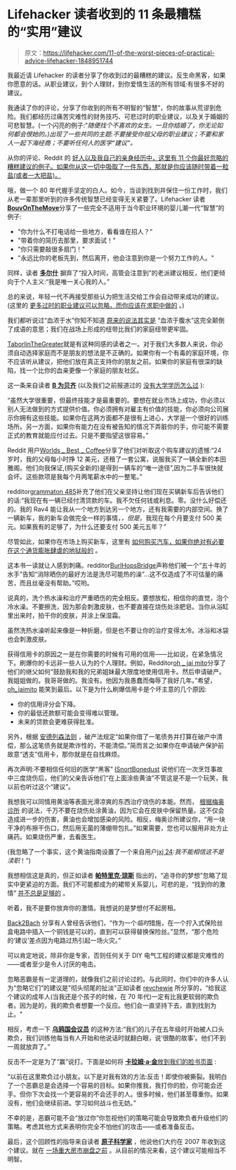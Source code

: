 # Lifehacker 读者收到的 11 条最糟糕的“实用”建议

> 原文：<https://lifehacker.com/11-of-the-worst-pieces-of-practical-advice-lifehacker-1848951744>

我最近请 Lifehacker 的读者分享了你收到过的最糟糕的建议。反生命黑客，如果你愿意的话。从职业建议，到个人理财，到你爱情生活的所有领域:有很多不好的建议。

我通读了你的评论，分享了你收到的所有不明智的“智慧”，你的故事从荒谬到危险。我们都经历过痛苦灾难性的财务技巧、可悲过时的职业建议，以及关于婚姻的可悲智慧。(一个闪亮的例子:“*随便找个不喜欢的女生。一旦你结婚了，你无论如何都会恨她的。)出现了一些共同的主题:不要接受你祖父母的职业建议；不要和家人一起下海经商；不要听任何人的医学“建议”。*

从你的评论、Reddit 的 [好人以及我自己的亲身经历中，这里有 11 个你最好忽略的糟糕建议的例子。如果你从这一切中吸取了一件东西，那就是你应该随时带着一粒盐(或者一大把盐)。](https://www.reddit.com/r/AskReddit/comments/ph4pax/what_was_the_worst_advice_you_have_ever_received/)

哦，做一个 80 年代握手坚定的白人。如今，当谈到找到并保住一份工作时，我们从老一辈那里听到的许多传统智慧已经变得无关紧要了。Lifehacker 读者[**BouvOnTheMove**](https://kinja.com/movebouv)分享了一些完全不适用于当今职业环境的婴儿潮一代“智慧”的例子:

*   "你为什么不打电话给一些地方，看看谁在招人？"
*   "带着你的简历去那里，要求面试！"
*   "你只需要敲很多扇门！"
*   "永远比你的老板先到，然后离开，他会注意到你是一个努力工作的人。"

同样，读者 [**多尔什**](https://kinja.com/dolsh) 摒弃了“投入时间，高管会注意到”的老派建议相反，他们更倾向于个人主义:“我是唯一关心我的人。”

总的来说，年轻一代不再接受那些认为把生活交给工作会自动带来成功的建议。(这里的 [更多过时的职业建议可以忽略，而你应该在求职中做的](https://lifehacker.com/ignore-this-outdated-career-advice-and-what-to-do-inst-1848693477) 。)

我们都听说过“血浓于水”你知不知道 [原来的说法其实是](https://learningenglish.voanews.com/a/is-blood-thicker-than-water-/4558634.html) “血浓于腹水”这完全颠倒了成语的意思；我们在战场上形成的纽带比我们的家庭纽带更牢固。

[TaborlinTheGreater](https://www.reddit.com/user/TaborlinTheGreater/)就是有这种同感的读者之一。对于我们大多数人来说，你必须自动选择家庭而不是朋友的想法是不正确的。如果你有一个有毒的家庭环境，你不应该听从建议，把他们放在真正支持你的朋友之前。如果你的家庭有很深的缺陷，找一个比你的血亲更像一个家庭的朋友社区。

这一条来自读者 [**B 为贝齐**](https://kinja.com/heartbeets) (以及我们之前报道过的 [没有大学学历怎么过](https://lifehacker.com/how-to-get-by-without-a-college-degree-and-when-you-ne-1120356954) ):

“虽然大学很重要，但最终技能才是最重要的。要想在就业市场上成功，你必须以别人无法做到的方式提供价值。你必须拥有对雇主有价值的技能，你必须向公司展示你拥有这些技能。如果你在这两方面都不是很有上进心，大学是一个很好的训练场所。另一方面，如果你有能力在没有被告知的情况下弄脏你的手，你可能不需要正式的教育就能应付过去。只是不要指望这很容易。”

Reddit 用户[Worlds _ Best _ Coffee](https://www.reddit.com/user/Worlds_Best_Coffee/)分享了他们对听取这个购车建议的遗憾:“24 岁时，我的父母每小时挣 12 美元，还租了一套公寓，说服我买了一辆全新的本田雅阁。他们向我保证,(购买全新的)是得到一辆车的“唯一途径”,因为二手车很快就会坏。这些款项是我每个月两笔薪水中的一整笔。”

redditor[grammaton 485](https://www.reddit.com/user/Grammaton485/)补充了他们在父亲坚持让他们现在买辆新车后告诉他们的话:“我现在有一辆已经付清贷款的车。我不欠任何钱或利息。零。没什么好偿还的。我的 Rav4 能让我从一个地方到达另一个地方，还有我需要的内部空间。换了一辆新车，我的新车会做完全一样的事情，*，但是*，我现在每个月要支付 500 美元。如果我有的足够了，为什么还要支付 500 美元五年？”

尽管如此，如果你在市场上购买新车，这里有 [如何购买汽车，如果你绝对有必要在这个通货膨胀肆虐的地狱般的](https://lifehacker.com/how-to-buy-a-car-if-you-absolutely-have-to-in-this-infl-1848331100) 。

这本书一读就让人感到刺痛。redditor[BurlHopsBridge](https://www.reddit.com/user/BurlHopsBridge/)声称他们被一个“五十年的水手”告知“消除晒伤的最好方法是洗尽可能热的澡”...这不仅造成了不可估量的痛苦，而且丝毫没有帮助。”哎哟。

说真的，洗个热水澡和治疗严重晒伤的完全相反。要想放松，相信你的直觉，泡个冷水澡。不要擦洗，因为那会刺激皮肤，也不要直接在烧伤处涂肥皂。当你从浴缸里出来时，拍干你的皮肤，并涂上保湿霜。

虽然洗热水澡听起来像是一种折磨，但是也不要让你的治疗变得太冷。冰浴和冰袋也会刺激皮肤。

获得信用卡的原因之一是在你需要的时候有可用的信用——比如说，在紧急情况下。刷爆你的卡远非一些人认为的个人理财。例如，Redditor[oh _ jai mito](https://www.reddit.com/user/oh_jaimito/)分享了他们的继父如何“鼓励我和我的兄弟姐妹最大限度地使用信用卡。然后申请破产。我姐姐做的。我哥哥做的。我没有。他因为我愚蠢而侮辱了我好几年。”希望， [oh_jaimito](https://www.reddit.com/user/oh_jaimito/) 能笑到最后。以下是为什么刷爆信用卡是个坏主意的几个原因:

*   你的信用评分会下降。
*   你的最低还款额可能会变得难以管理。
*   未来的贷款会更难获得批准。

另外，根据 [安德列森法则](https://andresenlaw.com/credit-card-max-out/#:~:text=The%20answer%20to%20this%20question,cards%20before%20a%20bankruptcy%20filing.) ，破产法规定“如果你借了一笔债务并打算在破产中清偿，那么这笔债务就是欺诈性的，不能清偿。”简而言之:如果你在申请破产保护前故意“透支”信用卡，那你就是在自找麻烦。

再次声明:不要相信任何旧的医学“黑客” [ISnortBonedust](https://www.reddit.com/user/ISnortBonedust/) 说他们在一次烹饪事故中三度烧伤后，他们的父亲告诉他们“在上面涂些黄油”不管这是不是一个玩笑，我以前也听过这个“建议”。

我想我可以同情用黄油等表面光滑凉爽的东西治疗烧伤的本能。然而， [根据梅奥诊所](https://newsnetwork.mayoclinic.org/discussion/mayo-clinic-q-and-a-treating-burns/#:~:text=Don't%20apply%20ointments%20or,pain%20medications%20for%20pain%20relief.) 的说法，千万不要在烧伤处涂黄油，因为它会在皮肤中保留热量。这不仅会造成进一步的伤害，黄油也会增加感染的风险。相反，梅奥诊所建议你，“用一块干净的布擦干伤口，然后用无菌的薄绷带包扎。”如果需要，您也可以服用非处方止痛药。如果烧伤严重，去看医生。

(我忽略了一个事实，这个黄油指南设置了一个来自用户[jxj 24](https://www.reddit.com/user/jxj24/):*我不能相信这不是渎职*！”)

我想相信这是真的，但正如读者 [**帕特里克·琼斯**](https://kinja.com/patrickrjones0523) 指出的，“追寻你的梦想”忽略了现实中更紧迫的方面。我们不可能都成为的裙带关系婴儿，可悲的是，“找到你的激情” [并不总是足够的](https://lifehacker.com/why-finding-your-passion-isnt-enough-1826996673) 。

听着，我不是要你放弃你的激情。我想说的是梦想付不起房租。

[Back2Bach](https://www.reddit.com/user/Back2Bach/) 分享有人曾经告诉他们，“作为一个*临时*措施，在一个拧入式保险丝盒电路中插入一个铜钱是可以的，直到可以获得替换保险丝。”显然，“那个危险的‘建议’差点因为电路过热引起一场火灾。”

可以肯定地说，除非你是专家，否则任何关于 DIY 电气工程的建议都是灾难性的——或者至少是令人讨厌的电击。

忽略恶霸是有一定道理的，就像我们之前讨论过的。与此同时，你们中的许多人认为“忽略它们”的建议是"彻头彻尾的扯淡"正如读者 [revchewie](https://www.reddit.com/user/revchewie/) 所分享的，“给我这个建议的成年人(当我还是个孩子的时候，在 70 年代)一定有比我更软弱的欺负者。因为是的，我的欺负者想要一个反应。他们会一直坚持下去，直到找到为止。"

相反，考虑一下 [**乌鸦国会议员**](https://kinja.com/pocrow) 的这种方法:“我们的儿子在五年级时开始被人口头欺负，我们训练他每当有人开始和他说话时就翻白眼，说‘很酷的故事’。他们不到一周就放弃了。”

反击不一定是为了“赢”说打。下面是如何将 [**卡拉姆·a·金**放到我们的脸书页面](https://www.facebook.com/karaam.king?comment_id=Y29tbWVudDoxMDE1ODM0NjE1MjAyMTM1Nl8xMDE1ODM0Njk2NzUzNjM1Ng%3D%3D) :

“以前在这里欺负过小朋友。以下是对我有效的方法:反击！即使你被撕裂。我明白了一个恶霸总是会选择一个容易的目标。如果你推我，我打你的脸，你可能会还手。但你下次会找一个更容易的不会还手的人。很多时候，他们甚至尊重你。如果没有，他们会继续前进。学习如何战斗也无妨。”

不幸的是，恶霸可能不会“放过你”你忽视他们的策略可能会导致欺负者升级他们的策略。考虑其他方式来表明你完全不怕他们的攻击——或者准备反击。

最后，这个回顾性的指导来自读者 [**原子科学家**](https://kinja.com/AtomikSnowman) ，他说他们大约在 2007 年收到这个建议。就在 [一场重大房市崩盘之前](https://www.investopedia.com/articles/economics/09/subprime-market-2008.asp) 。从目前的情况来看，这个建议可能相当不明智。
